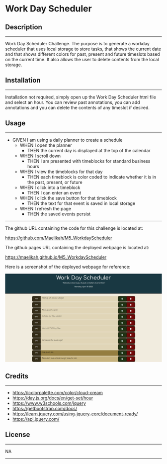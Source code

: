 # Work Day Scheduler

## Description
---
Work Day Scheduler Challenge. The purpose is to generate a workday scheduler that uses local storage to store tasks, that shows the current date and that shows different colors for past, present and future timeslots based on the current time. It also allows the user to delete contents from the local storage.

## Installation
---
Installation not required, simply open up the Work Day Scheduler html file and select an hour. You can review past annotations, you can add annotations and you can delete the contents of any timeslot if desired.

## Usage
---

- GIVEN I am using a daily planner to create a schedule
    - WHEN I open the planner
        - THEN the current day is displayed at the top of the calendar
    - WHEN I scroll down
        - THEN I am presented with timeblocks for standard business hours
    - WHEN I view the timeblocks for that day
        - THEN each timeblock is color coded to indicate whether it is in the past, present, or future
    - WHEN I click into a timeblock
        - THEN I can enter an event
    - WHEN I click the save button for that timeblock
        - THEN the text for that event is saved in local storage
    - WHEN I refresh the page
        - THEN the saved events persist


---

The github URL containing the code for this challenge is located at:

https://github.com/Maelikah/M5_WorkdayScheduler

The github pages URL containing the deployed webpage is located at:

https://maelikah.github.io/M5_WorkdayScheduler

Here is a screenshot of the deployed webpage for reference:


![Screenshot](Assets/images/screenshot.png)


## Credits
---
- https://icolorpalette.com/color/cloud-cream
- https://day.js.org/docs/en/get-set/hour
- https://www.w3schools.com/jquery
- https://getbootstrap.com/docs/
- https://learn.jquery.com/using-jquery-core/document-ready/
- https://api.jquery.com/

## License
---

NA

---